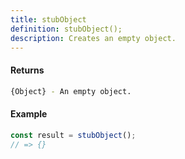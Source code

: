 ```yaml
---
title: stubObject
definition: stubObject();
description: Creates an empty object.
---
```



#### Returns


```bash
{Object} - An empty object.
```


#### Example

```ts
const result = stubObject();
// => {}
```